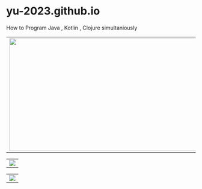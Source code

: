 # yu-2023.github.io
How to Program Java , Kotlin , Clojure simultaniously

<html>
  <body>
  
  <head>
 </head>
  
<table border="0">
  <tr>
    <td>
      <a href="https://yu-2023.github.io/yu-java" target="_blank"><img src="https://yu-2023.github.io/yu-java/screen/JAV_10_tabs.jpg" width="500" height="300"></a>
    </td>
  </tr>
</table>

<table border="0">
  <tr>
    <td><a href="https://yu-2023.github.io/yu-kotlin" target="_blank"><img src="https://yu-2023.github.io/yu-kotlin/screen/KOT_10_tabs.jpg"></a></td>
  </tr>
</table>

<table border="0">
  <tr>
    <td><a href="https://yu-2023.github.io/yu-clojure" target="_blank"><img src="https://yu-2023.github.io/yu-clojure/screen/CLO_07_internal_frame_six.jpg"></a></td>
  </tr>
</table>

  </body>
</html>
